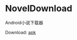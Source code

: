 # NovelDownload
Android小说下载器

Download:
<a href="/app-release.apk" download="noveldownload">apk</a>
